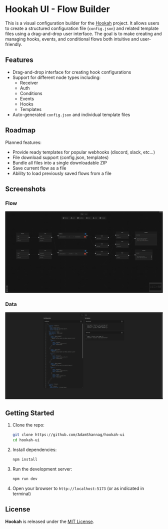 # Hookah UI - Flow Builder

This is a visual configuration builder for the [Hookah](https://github.com/AdamShannag/hookah) project. It allows users
to create a structured configuration
file (`config.json`) and related template files using a drag-and-drop user interface. The goal is to make creating and
managing hooks, events, and conditional flows both intuitive and user-friendly.

Features
------

- Drag-and-drop interface for creating hook configurations
- Support for different node types including:
    - Receiver
    - Auth
    - Conditions
    - Events
    - Hooks
    - Templates
- Auto-generated `config.json` and individual template files

Roadmap
------
Planned features:

- Provide ready templates for popular webhooks (discord, slack, etc...)
- File download support (config.json, templates)
- Bundle all files into a single downloadable ZIP
- Save current flow as a file
- Ability to load previously saved flows from a file

Screenshots
------

### Flow

![flow.png](images/flow.png)

### Data

![data.png](images/data.png)

Getting Started
------

1. Clone the repo:

   ```bash
   git clone https://github.com/AdamShannag/hookah-ui
   cd hookah-ui
   ```

2. Install dependencies:

   ```bash
   npm install
   ```

3. Run the development server:

   ```bash
   npm run dev
   ```

4. Open your browser to `http://localhost:5173` (or as indicated in terminal)

License
------
**Hookah** is released under the [MIT License](LICENSE).

